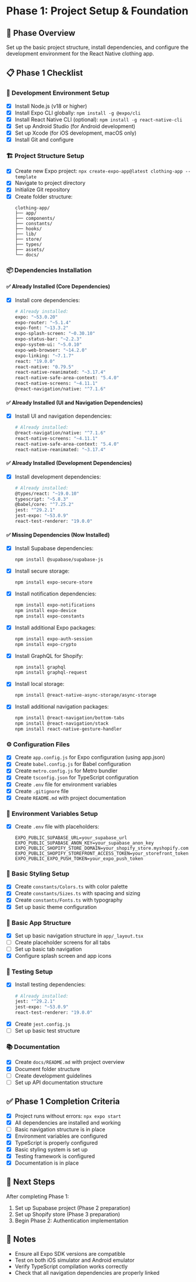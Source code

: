 # Phase 1: Project Setup & Foundation

## 🎯 Phase Overview

Set up the basic project structure, install dependencies, and configure the development environment for the React Native clothing app.

## 📋 Phase 1 Checklist

### 🔧 Development Environment Setup

- [x] Install Node.js (v18 or higher)
- [x] Install Expo CLI globally: `npm install -g @expo/cli`
- [x] Install React Native CLI (optional): `npm install -g react-native-cli`
- [x] Set up Android Studio (for Android development)
- [x] Set up Xcode (for iOS development, macOS only)
- [x] Install Git and configure

### 🏗️ Project Structure Setup

- [x] Create new Expo project: `npx create-expo-app@latest clothing-app --template`
- [x] Navigate to project directory
- [x] Initialize Git repository
- [x] Create folder structure:
  ```
  clothing-app/
  ├── app/
  ├── components/
  ├── constants/
  ├── hooks/
  ├── lib/
  ├── store/
  ├── types/
  ├── assets/
  └── docs/
  ```

### 📦 Dependencies Installation

#### ✅ Already Installed (Core Dependencies)

- [x] Install core dependencies:
  ```bash
  # Already installed:
  expo: "~53.0.20"
  expo-router: "~5.1.4"
  expo-font: "~13.3.2"
  expo-splash-screen: "~0.30.10"
  expo-status-bar: "~2.2.3"
  expo-system-ui: "~5.0.10"
  expo-web-browser: "~14.2.0"
  expo-linking: "~7.1.7"
  react: "19.0.0"
  react-native: "0.79.5"
  react-native-reanimated: "~3.17.4"
  react-native-safe-area-context: "5.4.0"
  react-native-screens: "~4.11.1"
  @react-navigation/native: "^7.1.6"
  ```

#### ✅ Already Installed (UI and Navigation Dependencies)

- [x] Install UI and navigation dependencies:
  ```bash
  # Already installed:
  @react-navigation/native: "^7.1.6"
  react-native-screens: "~4.11.1"
  react-native-safe-area-context: "5.4.0"
  react-native-reanimated: "~3.17.4"
  ```

#### ✅ Already Installed (Development Dependencies)

- [x] Install development dependencies:
  ```bash
  # Already installed:
  @types/react: "~19.0.10"
  typescript: "~5.8.3"
  @babel/core: "^7.25.2"
  jest: "^29.2.1"
  jest-expo: "~53.0.9"
  react-test-renderer: "19.0.0"
  ```

#### ✅ Missing Dependencies (Now Installed)

- [x] Install Supabase dependencies:

  ```bash
  npm install @supabase/supabase-js
  ```

- [x] Install secure storage:

  ```bash
  npm install expo-secure-store
  ```

- [x] Install notification dependencies:

  ```bash
  npm install expo-notifications
  npm install expo-device
  npm install expo-constants
  ```

- [x] Install additional Expo packages:

  ```bash
  npm install expo-auth-session
  npm install expo-crypto
  ```

- [x] Install GraphQL for Shopify:

  ```bash
  npm install graphql
  npm install graphql-request
  ```

- [x] Install local storage:

  ```bash
  npm install @react-native-async-storage/async-storage
  ```

- [x] Install additional navigation packages:
  ```bash
  npm install @react-navigation/bottom-tabs
  npm install @react-navigation/stack
  npm install react-native-gesture-handler
  ```

### ⚙️ Configuration Files

- [x] Create `app.config.js` for Expo configuration (using app.json)
- [x] Create `babel.config.js` for Babel configuration
- [x] Create `metro.config.js` for Metro bundler
- [x] Create `tsconfig.json` for TypeScript configuration
- [x] Create `.env` file for environment variables
- [x] Create `.gitignore` file
- [x] Create `README.md` with project documentation

### 🔐 Environment Variables Setup

- [x] Create `.env` file with placeholders:
  ```
  EXPO_PUBLIC_SUPABASE_URL=your_supabase_url
  EXPO_PUBLIC_SUPABASE_ANON_KEY=your_supabase_anon_key
  EXPO_PUBLIC_SHOPIFY_STORE_DOMAIN=your_shopify_store.myshopify.com
  EXPO_PUBLIC_SHOPIFY_STOREFRONT_ACCESS_TOKEN=your_storefront_token
  EXPO_PUBLIC_EXPO_PUSH_TOKEN=your_expo_push_token
  ```

### 🎨 Basic Styling Setup

- [x] Create `constants/Colors.ts` with color palette
- [x] Create `constants/Sizes.ts` with spacing and sizing
- [x] Create `constants/Fonts.ts` with typography
- [x] Set up basic theme configuration

### 📱 Basic App Structure

- [x] Set up basic navigation structure in `app/_layout.tsx`
- [ ] Create placeholder screens for all tabs
- [ ] Set up basic tab navigation
- [x] Configure splash screen and app icons

### 🧪 Testing Setup

- [x] Install testing dependencies:
  ```bash
  # Already installed:
  jest: "^29.2.1"
  jest-expo: "~53.0.9"
  react-test-renderer: "19.0.0"
  ```
- [x] Create `jest.config.js`
- [ ] Set up basic test structure

### 📚 Documentation

- [x] Create `docs/README.md` with project overview
- [x] Document folder structure
- [ ] Create development guidelines
- [ ] Set up API documentation structure

## ✅ Phase 1 Completion Criteria

- [x] Project runs without errors: `npx expo start`
- [x] All dependencies are installed and working
- [ ] Basic navigation structure is in place
- [x] Environment variables are configured
- [x] TypeScript is properly configured
- [x] Basic styling system is set up
- [x] Testing framework is configured
- [x] Documentation is in place

## 🚀 Next Steps

After completing Phase 1:

1. Set up Supabase project (Phase 2 preparation)
2. Set up Shopify store (Phase 3 preparation)
3. Begin Phase 2: Authentication implementation

## 📝 Notes

- Ensure all Expo SDK versions are compatible
- Test on both iOS simulator and Android emulator
- Verify TypeScript compilation works correctly
- Check that all navigation dependencies are properly linked
